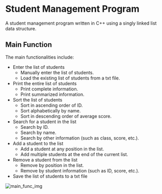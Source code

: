 # Student Management Program

A student management program written in C++ using a singly linked list data structure.

## Main Function

The main functionalities include:

- Enter the list of students
  - Manually enter the list of students.
  - Load the existing list of students from a txt file.
- Print the entire list of students
  - Print complete information.
  - Print summarized information.
- Sort the list of students
  - Sort in ascending order of ID.
  - Sort alphabetically by name.
  - Sort in descending order of average score.
- Search for a student in the list
  - Search by ID.
  - Search by name.
  - Search by other information (such as class, score, etc.).
- Add a student to the list
  - Add a student at any position in the list.
  - Add multiple students at the end of the current list.
- Remove a student from the list
  - Remove by position in the list.
  - Remove by student information (such as ID, score, etc.).
- Save the list of students to a txt file

![main_func_img](/images/main_func.jpg)